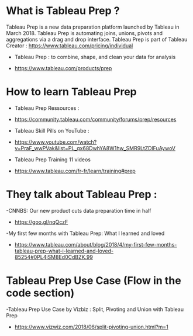 
# What is Tableau Prep ? 
Tableau Prep is a new data preparation platform launched by Tableau in March 2018. 
Tableau Prep is automating joins, unions, pivots and aggregations via a drag and drop interface.
Tableau Prep is part of Tableau Creator : https://www.tableau.com/pricing/individual
- Tableau Prep : to combine, shape, and clean your data for analysis
* https://www.tableau.com/products/prep

# How to learn Tableau Prep 
- Tableau Prep Ressources : 
* https://community.tableau.com/community/forums/prep/resources

- Tableau Skill Pills on YouTube : 
* https://www.youtube.com/watch?v=PraF_wwPVak&list=PL_qx68DwhYA8W1hw_SMR9LtZDlFuAywoV

- Tableau Prep Training 11 videos 
* https://www.tableau.com/fr-fr/learn/training#prep

# They talk about Tableau Prep : 
-CNNBS: Our new product cuts data preparation time in half
* https://goo.gl/nqQczF

-My first few months with Tableau Prep: What I learned and loved
* https://www.tableau.com/about/blog/2018/4/my-first-few-months-tableau-prep-what-i-learned-and-loved-85254#0PL4iSM8Ed0CdBZK.99

# Tableau Prep Use Case (Flow in the code section)
-Tableau Prep Use Case by Vizbiz : Split, Pivoting and Union with Tableau Prep
* https://www.vizwiz.com/2018/06/split-pivoting-union.html?m=1


